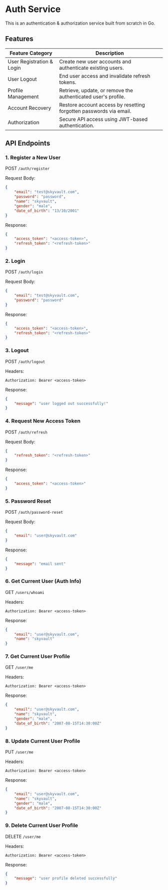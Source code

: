 # Auth Service

This is an authentication & authorization service built from scratch in Go.

## Features

| Feature Category         | Description |
|--------------------------|-------------|
| User Registration & Login| Create new user accounts and authenticate existing users. |
| User Logout              | End user access and invalidate refresh tokens. |
| Profile Management       | Retrieve, update, or remove the authenticated user's profile. |
| Account Recovery         | Restore account access by resetting forgotten passwords via email. |
| Authorization            | Secure API access using JWT-based authentication. |



## API Endpoints

### 1. Register a New User
POST `/auth/register`

Request Body:
```json
{
    "email": "test@skyvault.com",
    "password": "password",
    "name": "skyvault",
    "gender": "male",
    "date_of_birth": "13/10/2001"
}
```

Response:
```json
{
    "access_token": "<access-token>",
    "refresh_token": "<refresh-token>"
}
```

### 2. Login
POST `/auth/login`

Request Body:
```json
{
    "email": "test@skyvault.com",
    "password": "password"
}
```

Response:
```json
{
    "access_token": "<access-token>",
    "refresh_token": "<refresh-token>"
}
```

### 3. Logout
POST `/auth/logout`

Headers:
```
Authorization: Bearer <access-token>
```

Response:
```json
{
    "message": "user logged out successfully!"
}
```

### 4. Request New Access Token
POST `/auth/refresh`

Request Body:
```json
{
    "refresh_token": "<refresh-token>"
}
```

Response:
```json
{
    "access_token": "<access-token>"
}
```

### 5. Password Reset
POST `/auth/password-reset`

Request Body:
```json
{
    "email": "user@skyvault.com"
}
```

Response:
```json
{
    "message": "email sent"
}
```

### 6. Get Current User (Auth Info)
GET `/users/whoami`

Headers:
```
Authorization: Bearer <access-token>
```

Response:
```json
{
    "email": "user@skyvault.com",
    "name": "skyvault"
}
```

### 7. Get Current User Profile
GET `/user/me`

Headers:
```
Authorization: Bearer <access-token>
```

Response:
```json
{
    "email": "user@skyvault.com",
    "name": "skyvault",
    "gender": "male",
    "date_of_birth": "2007-08-15T14:30:00Z"
}
```

### 8. Update Current User Profile
PUT `/user/me`

Headers:
```
Authorization: Bearer <access-token>
```

Response:
```json
{
    "email": "user@skyvault.com",
    "name": "skyvault",
    "gender": "male",
    "date_of_birth": "2007-08-15T14:30:00Z"
}
```

### 9. Delete Current User Profile
DELETE `/user/me`

Headers:
```
Authorization: Bearer <access-token>
```

Response:
```json
{
    "message": "user profile deleted successfully"
}
```
